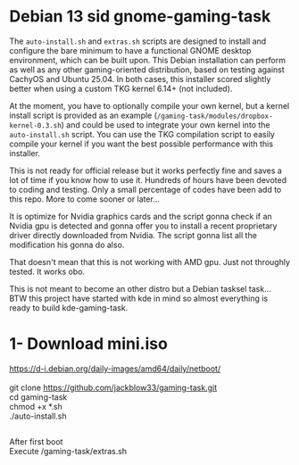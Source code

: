 # Debian 13 sid gnome-gaming-task <br>
The `auto-install.sh` and `extras.sh` scripts are designed to install and configure the bare minimum to have a functional GNOME desktop environment, which can be built upon. This Debian installation can perform as well as any other gaming-oriented distribution, based on testing against CachyOS and Ubuntu 25.04. In both cases, this installer scored slightly better when using a custom TKG kernel 6.14+ (not included).<br>

At the moment, you have to optionally compile your own kernel, but a kernel install script is provided as an example (`/gaming-task/modules/dropbox-kernel-0.3.sh`) and could be used to integrate your own kernel into the `auto-install.sh` script. You can use the TKG compilation script to easily compile your kernel if you want the best possible performance with this installer.<br>

This is not ready for official release but it works perfectly fine and saves a lot of time if you know how to use it. Hundreds of hours have been devoted to coding and testing. Only a small percentage of codes have been add to this repo. More to come sooner or later... <br>

It is optimize for Nvidia graphics cards and the script gonna check if an Nvidia gpu is detected and gonna offer you to install a recent proprietary driver directly downloaded from Nvidia. The script gonna list all the modification his gonna do also. <br>

That doesn't mean that this is not working with AMD gpu. Just not throughly tested. It works obo. <br>

This is not meant to become an other distro but a Debian tasksel task...<br>
BTW this project have started with kde in mind so almost everything is ready to build kde-gaming-task.
# 1- Download mini.iso

https://d-i.debian.org/daily-images/amd64/daily/netboot/ <br>
<br>
git clone https://github.com/jackblow33/gaming-task.git <br>
cd gaming-task <br>
chmod +x *.sh <br>
./auto-install.sh <br>

##
After first boot <br>
Execute /gaming-task/extras.sh <br>

